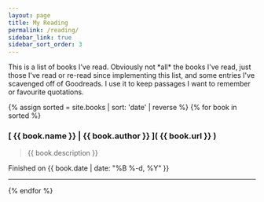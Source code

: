 ```yaml
---
layout: page
title: My Reading
permalink: /reading/
sidebar_link: true
sidebar_sort_order: 3
---
```


<p class="message">
  This is a list of books I've read. Obviously not *all* the books I've read, just those I've read or re-read since implementing this list, and some entries I've scavenged off of Goodreads. I use it to keep passages I want to remember or favourite quotations.
</p>

{% assign sorted = site.books | sort: 'date' | reverse %}
{% for book in sorted %}
### [ {{ book.name }} | {{ book.author }} ]( {{ book.url }} )
> {{ book.description }}

Finished on {{ book.date | date: "%B %-d, %Y" }}

***
{% endfor %}
